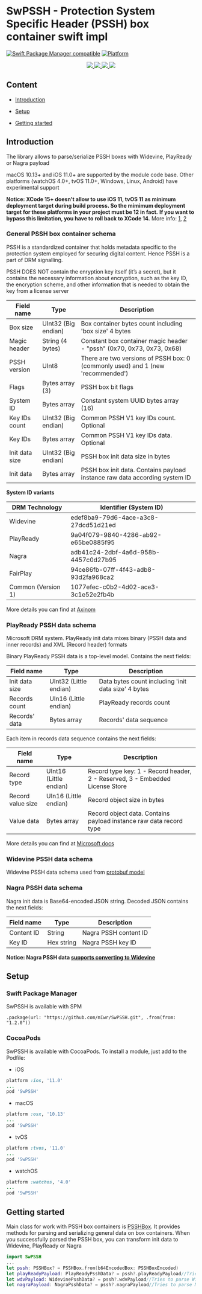 # SwPSSH - Protection System Specific Header (PSSH) box container swift impl

[![Swift Package Manager compatible](https://img.shields.io/badge/SPM-compatible-brightgreen.svg?style=flat&colorA=28a745&&colorB=4E4E4E)](https://github.com/apple/swift-package-manager)
[![Platform](https://img.shields.io/badge/Platforms-iOS%20%7C%20Android%20%7CmacOS%20%7C%20watchOS%20%7C%20tvOS%20%7C%20Linux-4E4E4E.svg?colorA=28a745)](#Setup)


<p align="center">
    <a href="https://github.com/apple/swift">
        <img src="https://img.shields.io/badge/language-swift-orange.svg">
    </a>
    <a href="http://cocoapods.org/pods/SwPSSH">
        <img src="https://img.shields.io/cocoapods/v/SwPSSH.svg?style=flat">
    </a>
    <a href="http://cocoapods.org/pods/SwPSSH">
        <img src="https://img.shields.io/cocoapods/p/SwPSSH.svg?style=flat">
    </a>
    <a href="./LICENSE">
        <img src="https://img.shields.io/cocoapods/l/SwPSSH.svg?style=flat">
    </a>
</p>

## Content

- [Introduction](#Introduction)

- [Setup](#Setup)

- [Getting started](#Getting-started)

## Introduction

The library allows to parse/serialize PSSH boxes with Widevine, PlayReady or Nagra payload

macOS 10.13+ and iOS 11.0+ are supported by the module code base. Other platforms (watchOS 4.0+, tvOS 11.0+, Windows, Linux, Android) have experimental support

**Notice: XCode 15+ doesn't allow to use iOS 11, tvOS 11 as minimum deployment target during build process. So the mimimum deployment target for these platforms in your project must be 12 in fact.**
**If you want to bypass this limitation, you have to roll back to XCode 14.** More info: [1](https://github.com/Alamofire/Alamofire/pull/3823), [2](https://github.com/realm/realm-swift/issues/8368#issuecomment-1737604011)

### General PSSH box container schema

PSSH is a standardized container that holds metadata specific to the protection system employed for securing digital content. Hence PSSH is a part of DRM signalling.

PSSH DOES NOT contain the enryption key itself (it’s a secret), but it contains the necessary information about encryption, such as the key ID, the encryption scheme, and other information that is needed to obtain the key from a license server

| Field name     | Type                | Description                                                                     | 
|----------------|---------------------|---------------------------------------------------------------------------------|
| Box size       | UInt32 (Big endian) | Box container bytes count including 'box size' 4 bytes                          |
| Magic header   | String (4 bytes)    | Constant box container magic header - "pssh" (0x70, 0x73, 0x73, 0x68)           |
| PSSH version   | UInt8               | There are two versions of PSSH box: 0 (commonly used) and 1 (new 'recommended') |
| Flags          | Bytes array (3)     | PSSH box bit flags                                                              |
| System ID      | Bytes array         | Constant system UUID bytes array (16)                                           |
| Key IDs count  | UInt32 (Big endian) | Common PSSH V1 key IDs count. Optional                                          |
| Key IDs        | Bytes array         | Common PSSH V1 key IDs data. Optional                                           |
| Init data size | UInt32 (Big endian) | PSSH box init data size in bytes                                                |
| Init data      | Bytes array         | PSSH box init data. Contains payload instance raw data according system ID      |

**System ID variants**

| DRM Technology     | Identifier (System ID)               |
|--------------------|--------------------------------------|
| Widevine           | edef8ba9-79d6-4ace-a3c8-27dcd51d21ed |
| PlayReady          | 9a04f079-9840-4286-ab92-e65be0885f95 |
| Nagra              | adb41c24-2dbf-4a6d-958b-4457c0d27b95 |
| FairPlay           | 94ce86fb-07ff-4f43-adb8-93d2fa968ca2 |
| Common (Version 1) | 1077efec-c0b2-4d02-ace3-3c1e52e2fb4b |

More details you can find at [Axinom](https://docs.axinom.com/services/drm/technical-articles/pssh/)

### PlayReady PSSH data schema

Microsoft DRM system. PlayReady init data mixes binary (PSSH data and inner records) and XML (Record header) formats

Binary PlayReady PSSH data is a top-level model. Contains the next fields:

| Field name     | Type                   | Description                                         | 
|----------------|------------------------|-----------------------------------------------------|
| Init data size | UInt32 (Little endian) | Data bytes count including 'init data size' 4 bytes |
| Records count  | UIn16 (Little endian)  | PlayReady records count                             |
| Records' data  | Bytes array            | Records' data sequence                              |

Each item in records data sequence contains the next fields:

| Field name        | Type                   | Description                                                                  | 
|-------------------|------------------------|------------------------------------------------------------------------------|
| Record type       | UInt16 (Little endian) | Record type key: 1 - Record header, 2 - Reserved, 3 - Embedded License Store |
| Record value size | UIn16 (Little endian)  | Record object size in bytes                                                  |
| Value data        | Bytes array            | Record object data. Contains payload instance raw data record type           |

More details you can find at [Microsoft docs](https://learn.microsoft.com/en-us/playready/specifications/playready-header-specification)

### Widevine PSSH data schema

Widevine PSSH data schema used from [protobuf model](https://github.com/devine-dl/pywidevine)

### Nagra PSSH data schema

Nagra init data is Base64-encoded JSON string. Decoded JSON contains the next fields:

| Field name    | Type        | Description           | 
|---------------|-------------|-----------------------|
| Content ID    | String      | Nagra PSSH content ID |
| Key ID        | Hex string  | Nagra PSSH key ID     |

**Notice: Nagra PSSH data [supports converting to Widevine](./Sources/SwPSSH/Model/Nagra/NagraPsshData+WDVConverter.swift)**

## Setup

### Swift Package Manager

SwPSSH is available with SPM

```
.package(url: "https://github.com/mIwr/SwPSSH.git", .from(from: "1.2.0"))
```

### CocoaPods

SwPSSH is available with CocoaPods. To install a module, just add to the Podfile:

- iOS
```ruby
platform :ios, '11.0'
...
pod 'SwPSSH'
```

- macOS
```ruby
platform :osx, '10.13'
...
pod 'SwPSSH'
```

- tvOS
```ruby
platform :tvos, '11.0'
...
pod 'SwPSSH'
```

- watchOS
```ruby
platform :watchos, '4.0'
...
pod 'SwPSSH'
```

## Getting started

Main class for work with PSSH box containers is [PSSHBox](./Sources/SwPSSH/Model/PSSHBox.swift).
It provides methods for parsing and serializing general data on box containers.
When you successfully parsed the PSSH box, you can transform init data to Widevine, PlayReady or Nagra

```swift
import SwPSSH
...
let pssh: PSSHBox? = PSSHBox.from(b64EncodedBox: PSSHBoxEncoded)
let playReadyPayload: PlayReadyPsshData? = pssh?.playReadyPayload//Tries to parse PlayReady PSSH data from raw init data
let wdvPayload: WidevinePsshData? = pssh?.wdvPayload//Tries to parse Widevine PSSH data from raw init data
let nagraPayload: NagraPsshData? = pssh?.nagraPayload//Tries to parse Nagra PSSH data from raw init data
```
